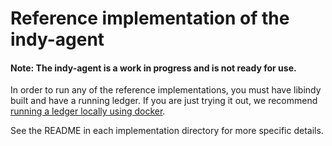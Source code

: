 # Reference implementation of the indy-agent
#### Note: The indy-agent is a work in progress and is not ready for use.

In order to run any of the reference implementations, you must have libindy built and have a running ledger.  If you are just trying it out, we recommend [running a ledger locally using docker](https://github.com/hyperledger/indy-sdk/blob/master/doc/ubuntu-build.md).

See the README in each implementation directory for more specific details.